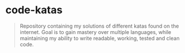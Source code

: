 # code-katas

> Repository containing my solutions of different katas found on the internet. Goal is to gain mastery over multiple languages, while maintaining my ability to write readable, working, tested and clean code.
